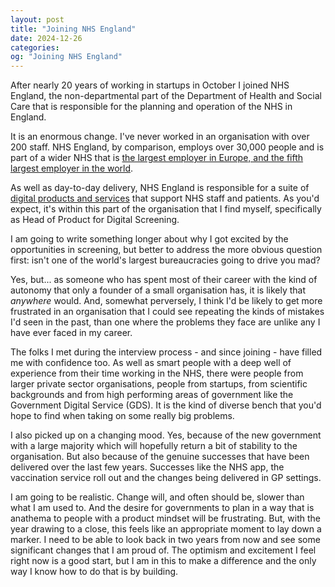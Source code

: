 ```yaml
---
layout: post
title: "Joining NHS England"
date: 2024-12-26
categories:
og: "Joining NHS England"
---
```


After nearly 20 years of working in startups in October I joined NHS England, the non-departmental part of the Department of Health and Social Care that is responsible for the planning and operation of the NHS in England.

It is an enormous change. I've never worked in an organisation with over 200 staff. NHS England, by comparison, employs over 30,000 people and is part of a wider NHS that is [the largest employer in Europe, and the fifth largest employer in the world](https://myemail.constantcontact.com/Proud-of-what-you-do.html?soid=1102665899193&aid=Y9_89_0vJNI).

As well as day-to-day delivery, NHS England is responsible for a suite of [digital products and services](https://digital.nhs.uk/services) that support NHS staff and patients. As you'd expect, it's within this part of the organisation that I find myself, specifically as Head of Product for Digital Screening.

I am going to write something longer about why I got excited by the opportunities in screening, but better to address the more obvious question first: isn't one of the world's largest bureaucracies going to drive you mad?

Yes, but... as someone who has spent most of their career with the kind of autonomy that only a founder of a small organisation has, it is likely that *anywhere* would. And, somewhat perversely, I think I'd be likely to get more frustrated in an organisation that I could see repeating the kinds of mistakes I'd seen in the past, than one where the problems they face are unlike any I have ever faced in my career.

The folks I met during the interview process - and since joining - have filled me with confidence too. As well as smart people with a deep well of experience from their time working in the NHS, there were people from larger private sector organisations, people from startups, from scientific backgrounds and from high performing areas of government like the Government Digital Service (GDS). It is the kind of diverse bench that you'd hope to find when taking on some really big problems.

I also picked up on a changing mood. Yes, because of the new government with a large majority which will hopefully return a bit of stability to the organisation. But also because of the genuine successes that have been delivered over the last few years. Successes like the NHS app, the vaccination service roll out and the changes being delivered in GP settings.

I am going to be realistic. Change will, and often should be, slower than what I am used to. And the desire for governments to plan in a way that is anathema to people with a product mindset will be frustrating. But, with the year drawing to a close, this feels like an appropriate moment to lay down a marker. I need to be able to look back in two years from now and see some significant changes that I am proud of. The optimism and excitement I feel right now is a good start, but I am in this to make a difference and the only way I know how to do that is by building.
